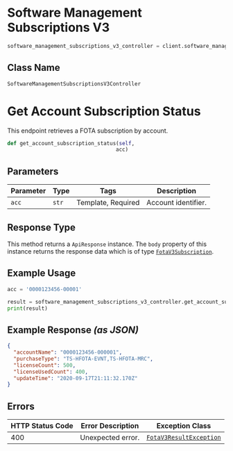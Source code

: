 # Software Management Subscriptions V3

```python
software_management_subscriptions_v3_controller = client.software_management_subscriptions_v3
```

## Class Name

`SoftwareManagementSubscriptionsV3Controller`


# Get Account Subscription Status

This endpoint retrieves a FOTA subscription by account.

```python
def get_account_subscription_status(self,
                                   acc)
```

## Parameters

| Parameter | Type | Tags | Description |
|  --- | --- | --- | --- |
| `acc` | `str` | Template, Required | Account identifier. |

## Response Type

This method returns a `ApiResponse` instance. The `body` property of this instance returns the response data which is of type [`FotaV3Subscription`](../../doc/models/fota-v3-subscription.md).

## Example Usage

```python
acc = '0000123456-00001'

result = software_management_subscriptions_v3_controller.get_account_subscription_status(acc)
print(result)
```

## Example Response *(as JSON)*

```json
{
  "accountName": "0000123456-000001",
  "purchaseType": "TS-HFOTA-EVNT,TS-HFOTA-MRC",
  "licenseCount": 500,
  "licenseUsedCount": 400,
  "updateTime": "2020-09-17T21:11:32.170Z"
}
```

## Errors

| HTTP Status Code | Error Description | Exception Class |
|  --- | --- | --- |
| 400 | Unexpected error. | [`FotaV3ResultException`](../../doc/models/fota-v3-result-exception.md) |

